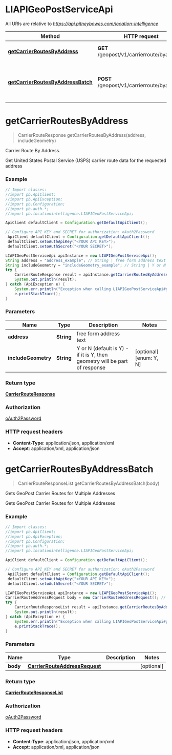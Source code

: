 # LIAPIGeoPostServiceApi

All URIs are relative to *https://api.pitneybowes.com/location-intelligence*

Method | HTTP request | Description
------------- | ------------- | -------------
[**getCarrierRoutesByAddress**](LIAPIGeoPostServiceApi.md#getCarrierRoutesByAddress) | **GET** /geopost/v1/carrierroute/byaddress | Carrier Route By Address.
[**getCarrierRoutesByAddressBatch**](LIAPIGeoPostServiceApi.md#getCarrierRoutesByAddressBatch) | **POST** /geopost/v1/carrierroute/byaddress | Gets GeoPost Carrier Routes for Multiple Addresses


<a name="getCarrierRoutesByAddress"></a>
# **getCarrierRoutesByAddress**
> CarrierRouteResponse getCarrierRoutesByAddress(address, includeGeometry)

Carrier Route By Address.

Get United States Postal Service (USPS) carrier route data for the requested address

### Example
```java
// Import classes:
//import pb.ApiClient;
//import pb.ApiException;
//import pb.Configuration;
//import pb.auth.*;
//import pb.locationintelligence.LIAPIGeoPostServiceApi;

ApiClient defaultClient = Configuration.getDefaultApiClient();

// Configure API_KEY and SECRET for authorization: oAuth2Password
 ApiClient defaultClient = Configuration.getDefaultApiClient();
 defaultClient.setoAuthApiKey("<YOUR API KEY>");
 defaultClient.setoAuthSecret("<YOUR SECRET>");

LIAPIGeoPostServiceApi apiInstance = new LIAPIGeoPostServiceApi();
String address = "address_example"; // String | free form address text
String includeGeometry = "includeGeometry_example"; // String | Y or N (default is Y) - if it is Y, then geometry will be part of response
try {
    CarrierRouteResponse result = apiInstance.getCarrierRoutesByAddress(address, includeGeometry);
    System.out.println(result);
} catch (ApiException e) {
    System.err.println("Exception when calling LIAPIGeoPostServiceApi#getCarrierRoutesByAddress");
    e.printStackTrace();
}
```

### Parameters

Name | Type | Description  | Notes
------------- | ------------- | ------------- | -------------
 **address** | **String**| free form address text |
 **includeGeometry** | **String**| Y or N (default is Y) - if it is Y, then geometry will be part of response | [optional] [enum: Y, N]

### Return type

[**CarrierRouteResponse**](CarrierRouteResponse.md)

### Authorization

[oAuth2Password](../README.md#oAuth2Password)

### HTTP request headers

 - **Content-Type**: application/json, application/xml
 - **Accept**: application/xml, application/json

<a name="getCarrierRoutesByAddressBatch"></a>
# **getCarrierRoutesByAddressBatch**
> CarrierRouteResponseList getCarrierRoutesByAddressBatch(body)

Gets GeoPost Carrier Routes for Multiple Addresses

Gets GeoPost Carrier Routes for Multiple Addresses

### Example
```java
// Import classes:
//import pb.ApiClient;
//import pb.ApiException;
//import pb.Configuration;
//import pb.auth.*;
//import pb.locationintelligence.LIAPIGeoPostServiceApi;

ApiClient defaultClient = Configuration.getDefaultApiClient();

// Configure API_KEY and SECRET for authorization: oAuth2Password
 ApiClient defaultClient = Configuration.getDefaultApiClient();
 defaultClient.setoAuthApiKey("<YOUR API KEY>");
 defaultClient.setoAuthSecret("<YOUR SECRET>");

LIAPIGeoPostServiceApi apiInstance = new LIAPIGeoPostServiceApi();
CarrierRouteAddressRequest body = new CarrierRouteAddressRequest(); // CarrierRouteAddressRequest | 
try {
    CarrierRouteResponseList result = apiInstance.getCarrierRoutesByAddressBatch(body);
    System.out.println(result);
} catch (ApiException e) {
    System.err.println("Exception when calling LIAPIGeoPostServiceApi#getCarrierRoutesByAddressBatch");
    e.printStackTrace();
}
```

### Parameters

Name | Type | Description  | Notes
------------- | ------------- | ------------- | -------------
 **body** | [**CarrierRouteAddressRequest**](CarrierRouteAddressRequest.md)|  | [optional]

### Return type

[**CarrierRouteResponseList**](CarrierRouteResponseList.md)

### Authorization

[oAuth2Password](../README.md#oAuth2Password)

### HTTP request headers

 - **Content-Type**: application/json, application/xml
 - **Accept**: application/xml, application/json

